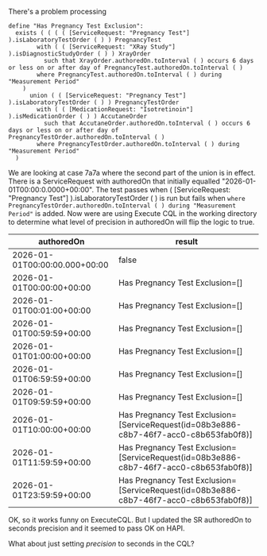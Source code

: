 There's a problem processing
```
define "Has Pregnancy Test Exclusion":
  exists ( ( ( ( [ServiceRequest: "Pregnancy Test"] ).isLaboratoryTestOrder ( ) ) PregnancyTest
        with ( ( [ServiceRequest: "XRay Study"] ).isDiagnosticStudyOrder ( ) ) XrayOrder
          such that XrayOrder.authoredOn.toInterval ( ) occurs 6 days or less on or after day of PregnancyTest.authoredOn.toInterval ( )
        where PregnancyTest.authoredOn.toInterval ( ) during "Measurement Period"
    )
      union ( ( [ServiceRequest: "Pregnancy Test"] ).isLaboratoryTestOrder ( ) ) PregnancyTestOrder
        with ( ( [MedicationRequest: "Isotretinoin"] ).isMedicationOrder ( ) ) AccutaneOrder
          such that AccutaneOrder.authoredOn.toInterval ( ) occurs 6 days or less on or after day of PregnancyTestOrder.authoredOn.toInterval ( )
        where PregnancyTestOrder.authoredOn.toInterval ( ) during "Measurement Period"
  )

```
We are looking at case 7a7a where the second part of the union is in effect. There is a ServiceRequest with authoredOn that initially equalled "2026-01-01T00:00:0.0000+00:00". The test passes when ( [ServiceRequest: "Pregnancy Test"] ).isLaboratoryTestOrder ( )  is run but fails when `where PregnancyTestOrder.authoredOn.toInterval ( ) during "Measurement Period"` is added. Now were are using Execute CQL in the working directory to determine what level of precision in authoredOn will flip the logic to true. 

|authoredOn|result|
|---|---|
|2026-01-01T00:00:00.000+00:00|false|
|2026-01-01T00:00:00+00:00|Has Pregnancy Test Exclusion=[]|
|2026-01-01T00:01:00+00:00|Has Pregnancy Test Exclusion=[]|
|2026-01-01T00:59:59+00:00|Has Pregnancy Test Exclusion=[]|
|2026-01-01T01:00:00+00:00|Has Pregnancy Test Exclusion=[]|
|2026-01-01T06:59:59+00:00|Has Pregnancy Test Exclusion=[]|
|2026-01-01T09:59:59+00:00|Has Pregnancy Test Exclusion=[]|
|2026-01-01T10:00:00+00:00|Has Pregnancy Test Exclusion=[ServiceRequest(id=08b3e886-c8b7-46f7-acc0-c8b653fab0f8)]|
|2026-01-01T11:59:59+00:00|Has Pregnancy Test Exclusion=[ServiceRequest(id=08b3e886-c8b7-46f7-acc0-c8b653fab0f8)]|
|2026-01-01T23:59:59+00:00|Has Pregnancy Test Exclusion=[ServiceRequest(id=08b3e886-c8b7-46f7-acc0-c8b653fab0f8)]|

OK, so it works funny on ExecuteCQL. But I updated the SR authoredOn to seconds precision and it seemed to pass OK on HAPI. 

What about just setting _precision_ to seconds in the CQL? 
